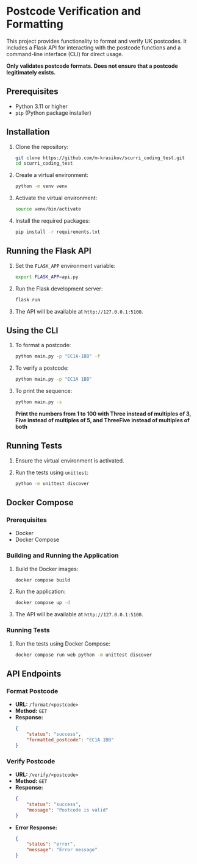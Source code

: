 # Postcode Verification and Formatting

This project provides functionality to format and verify UK postcodes. It includes a Flask API for interacting with the postcode functions and a command-line interface (CLI) for direct usage.

**Only validates postcode formats. Does not ensure that a postcode legitimately exists.**

## Prerequisites

- Python 3.11 or higher
- `pip` (Python package installer)

## Installation

1. Clone the repository:
    ```sh
    git clone https://github.com/m-krasikov/scurri_coding_test.git
    cd scurri_coding_test
    ```

2. Create a virtual environment:
    ```sh
    python -m venv venv
    ```

3. Activate the virtual environment:
    ```sh
    source venv/bin/activate
    ```

4. Install the required packages:
    ```sh
    pip install -r requirements.txt
    ```

## Running the Flask API

1. Set the `FLASK_APP` environment variable:
    ```sh
    export FLASK_APP=api.py
    ```

2. Run the Flask development server:
    ```sh
    flask run
    ```

3. The API will be available at `http://127.0.0.1:5100`.

## Using the CLI

1. To format a postcode:
    ```sh
    python main.py -p "EC1A-1BB" -f
    ```

2. To verify a postcode:
    ```sh
    python main.py -p "EC1A 1BB"
    ```
3. To print the sequence:
    ```sh
    python main.py -s
    ```
    **Print the numbers from 1 to 100 with Three instead of multiples of 3, Five instead of multiples of 5, and ThreeFive instead of multiples of both**

    

## Running Tests

1. Ensure the virtual environment is activated.

2. Run the tests using `unittest`:
    ```sh
    python -m unittest discover
    ```
## Docker Compose

### Prerequisites

- Docker
- Docker Compose

### Building and Running the Application

1. Build the Docker images:
    ```sh
    docker compose build
    ```

2. Run the application:
    ```sh
    docker compose up -d
    ```

3. The API will be available at `http://127.0.0.1:5100`.

### Running Tests

1. Run the tests using Docker Compose:
    ```sh
    docker compose run web python -m unittest discover
    ```

## API Endpoints

### Format Postcode

- **URL:** `/format/<postcode>`
- **Method:** `GET`
- **Response:**
    ```json
    {
        "status": "success",
        "formatted_postcode": "EC1A 1BB"
    }
    ```

### Verify Postcode

- **URL:** `/verify/<postcode>`
- **Method:** `GET`
- **Response:**
    ```json
    {
        "status": "success",
        "message": "Postcode is valid"
    }
    ```
- **Error Response:**
    ```json
    {
        "status": "error",
        "message": "Error message"
    }
    ```